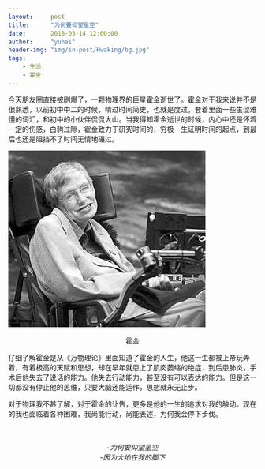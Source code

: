 ```yaml
---
layout:     post
title:      "为何要仰望星空"
date:       2018-03-14 12:00:00
author:     "yuhai"
header-img: "img/in-post/Hwaking/bg.jpg"
tags:
    - 生活
    - 霍金
---
```


今天朋友圈直接被刷爆了，一颗物理界的巨星霍金逝世了。霍金对于我来说并不是很熟悉，以前初中中二的时候，啃过时间简史，也就是度过，套着里面一些生涩难懂的词汇，和初中的小伙伴侃侃大山。当我得知霍金逝世的时候，内心中还是怀着一定的伤感，白驹过隙，霍金致力于研究时间的，穷极一生证明时间的起点，到最后也还是阻挡不了时间无情地碾过。

![Hwaking](/img/in-post/Hwaking/hwaking.jpg)
<center >霍金</center >

仔细了解霍金是从《万物理论》里面知道了霍金的人生，他这一生都被上帝玩弄着，有着极高的天赋和思想，却在早年就患上了肌肉萎缩的绝症，到后患肺炎，手术后他失去了说话的能力。他失去行动能力，甚至没有可以表达的能力。但是这一切都没有停止他的思维，只要大脑还能运作，思想就永无止步。  

对于物理我不甚了解，对于霍金的讣告，更多是他的一生的追求对我的触动。现在的我也面临着各种困难，我尚能行动，尚能表述，为何我会停下步伐。

<br>
<br>
<center style="font-style:oblique">-为何要仰望星空</center >
<center style="font-style:oblique">-因为大地在我的脚下</center >